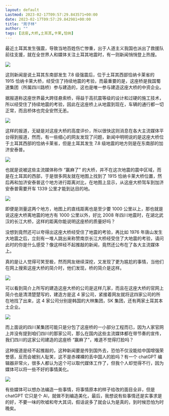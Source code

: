 ```yaml
---
layout: default
Lastmod: 2023-02-17T09:57:29.843571+00:00
date: 2023-02-17T09:57:29.842981+00:00
title: "周子林"
author: ""
tags: [这座,大桥,土耳其,卡莱,恰纳]
---
```


最近土耳其发生强震，导致当地百姓伤亡惨重，出于人道主义我国也派出了救援队前往支援，就在全世界人和媒体关注土耳其地震时，有一则新闻悄悄登上热搜。

![](https://images.weserv.nl/?url=https%3A//chinadigitaltimes.net/chinese/files/2023/02/post-693060-63ee712030457.png)

这则新闻是说土耳其东南部发生 7.8 级强震后，位于土耳其西部恰纳卡莱省的 1915 恰纳卡莱大桥，经受住了持续地震的考验，而最重要的是，这座桥是我国蜀道集团（所属四川路桥）参与建造的，这也是唯一参与建造这座大桥的中资企业。

据报道称这座世界最大跨径悬索桥，得益于高抗震等级的设计和过硬的施工技术，所以经受住了持续地震的考验，因此在这座桥上从地震到现在，车辆的通行都一切正常，而且桥体也完全安然无恙。

![](https://images.weserv.nl/?url=https%3A//chinadigitaltimes.net/chinese/files/2023/02/post-693060-63ee6ea197a68.png)

这样的报道，无疑是对这座大桥的高度评价，所以很快这则消息在各大主流媒体平台得到报道，然而，有一些细心的网友发现了问题，新闻中明明说的是这座大桥位于土耳其西部的恰纳卡莱省，但是土耳其发生 7.8 级地震的地方则是在东南部的加济安泰普。

![](https://images.weserv.nl/?url=https%3A//chinadigitaltimes.net/chinese/files/2023/02/post-693060-63ee6ea3363da.png)

也就是说被这些主流媒体称作 “赢麻了” 的大桥，并不在这次地震的震中区域，而是在土耳其的西部，于是很多网友就在地图上找到了 1915 恰纳卡莱大桥位置，然后再和加济安泰普这个地方进行距离对比，在地图上显示，从这座大桥驾车到加济安泰普需要开车 1339 公里才能到达目的地。

![](https://images.weserv.nl/?url=https%3A//chinadigitaltimes.net/chinese/files/2023/02/post-693060-63ee6ea608858.png)

即便是测量这两个地方，地图上的直线距离也是至少要 1000 公里以上，那也就是说这座大桥离地震的地方有 1000 公里以外，好比 2008 年四川地震时，在湖北武汉的长江大桥，这样的距离你能说明这座桥的质量好吗？

没想到竟然还可以夸得出这座大桥经受住了地震的考验，再比如 1976 年唐山发生大地震之后，立刻有一堆人跳出来称赞南京长江大桥经受住了大地震的考验，请问此时的你是什么感受？像这样经不起推敲的新闻，竟然还公布在了各大主流媒体上。

真的是让人觉得可笑至极，然而网友继续深挖，又发现了更为尴尬的事情，当他们在网上搜索这座大桥的简介时，他们发现，桥的简介是这样。

![](https://images.weserv.nl/?url=https%3A//chinadigitaltimes.net/chinese/files/2023/02/post-693060-63ee6ea775f51.png)

可以看到简介上所写的建造这座大桥的公司是这样几家，而且在这座大桥的官网上简介也是清清楚楚写的，建造方是这 4 家公司，紧接着网友就将这四家公司的所在地找了出来，这 4 家公司分别是韩国的大林集团，SK 集团，还有两家土耳其本土企业。

![](https://images.weserv.nl/?url=https%3A//chinadigitaltimes.net/chinese/files/2023/02/post-693060-63ee6eaa5a289.png)

而上面说的四川某集团可能只是分包了这座桥的一小部分工程而已，因为人家官网上并没有提到咱们四川的那家公司，那么在国内这些主流媒体都在带节奏的宣传，我们四川的这家公司建造的这座桥 “赢麻了”，难道不觉得打脸吗？

这种报道是经不起推敲的，这种新闻要是传到国外去，恐怕不仅没能给中国增强荣誉感，反而会被别人耻笑，这不是赤裸裸的丢中国人的脸吗？有一个 chatGPT 编辑器非常火，很多人都认为这个可以取代媒体工作了，但我个人却觉得不行，因为媒体可以将一些不好的事情美化。

![](https://images.weserv.nl/?url=https%3A//chinadigitaltimes.net/chinese/files/2023/02/post-693060-63ee6eac4002b.png)

有些媒体可以想办法编造一些事情，将事情原本的样子给改的面目全非，但是 chatGPT 它只是个 AI，就做不到编造美化，最后，我想说有些事情还是实事求是的好，不要一味的吹嘘和夸大其词，假话说多了就会认为是真的，到时候恐怕为时晚矣。


